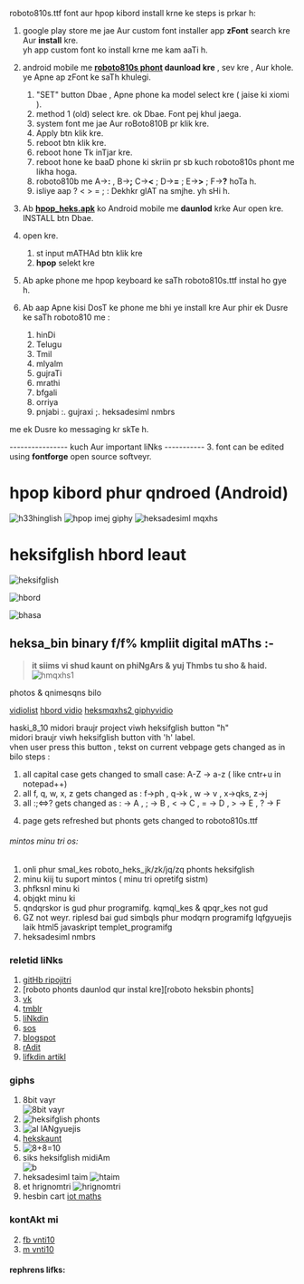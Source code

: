 roboto810s.ttf font aur hpop kibord install krne ke steps is prkar h:

1. google play store me jae Aur custom font installer app **zFont** search kre Aur **install** kre.<br>
yh app custom font ko install krne me kam aaTi h.<br>

2. android mobile me **[roboto810s phont] daunload kre** , sev kre , Aur khole. ye Apne ap zFont ke saTh khulegi.
    1. "SET" button Dbae , Apne phone ka model select kre ( jaise ki xiomi ).
    2. method 1 (old) select kre. ok Dbae. Font pej khul jaega.
    3. system font me jae Aur roBoto810B pr klik kre.
    4. Apply btn klik kre.
    5. reboot btn klik kre.
    6. reboot hone Tk inTjar kre.
    7. reboot hone ke baaD phone ki skriin pr sb kuch roboto810s phont me likha hoga.
    8. roboto810b me A->**:** , B->**;** C->**<** ; D->**=** ; E->**>** ; F->**?** hoTa h.
    9. isliye aap ? < > = ; : Dekhkr glAT na smjhe. yh sHi h.

3. Ab **[hpop_heks.apk]** ko Android mobile me **daunlod** krke Aur open kre. INSTALL btn Dbae.

4. open kre.
    1. st input mATHAd btn klik kre
    2. **hpop** selekt kre
    
5. Ab apke phone me hpop keyboard ke saTh roboto810s.ttf instal ho gye h.

6. Ab aap Apne kisi DosT ke phone me bhi ye install kre Aur phir ek Dusre ke saTh roboto810 me :
    1. hinDi
    2. Telugu
    3. Tmil
    4. mlyalm
    5. gujraTi
    6. mrathi
    7. bfgali
    8. orriya
    9. pnjabi
    :. gujraxi
    ;. heksadesiml nmbrs
    
me ek Dusre ko messaging kr skTe h.

---------------- kuch Aur important liNks -----------
3. font can be edited using **fontforge** open source softveyr.
 
# hpop kibord phur qndroed (Android)
![h33hinglish](https://media.giphy.com/media/D4Ky2d7aRz64WvQ2uU/giphy.gif)
![hpop imej giphy](https://media.giphy.com/media/BZ78kudbc1xy5C1Wp2/giphy.gif)
![heksadesiml mqxhs](https://media.giphy.com/media/H69JHPOAQLNfT0OgPv/giphy.gif) 

# heksifglish hbord leaut
![heksifglish](https://i.imgur.com/UzOrDiU.gif)  

![hbord](https://i.imgur.com/UeQGSyb.jpg)

![bhasa](https://media.giphy.com/media/h1nksDAIfSGcAyqT0L/giphy.gif)

## heksa_bin binary f/f% kmpliit digital mAThs :- 
> **it siims vi shud kaunt on phiNgArs & yuj Thmbs tu sho & haid.**
![hmqxhs1](https://media.giphy.com/media/iFyfkrakAT9L6qs0RM/giphy.gif)

photos & qnimesqns bilo

[vidiolist](https://www.youtube.com/playlist?list=PLlYCdgTLt8n9FbT69DieXkc00VdW3wa1W)
[hbord vidio](https://youtu.be/VogKRvYheDM)
[heksmqxhs2 giphyvidio](https://giphy.com/gifs/SuBYdWOLQraLIEALbp/html5)

haski_8_10 midori braujr project viwh heksifglish button "h"  
midori braujr viwh heksifglish button vith 'h' label.  
vhen user press this button , tekst on current vebpage gets changed as in bilo steps :
1. all capital case gets changed to small case:  A-Z -> a-z   ( like cntr+u in notepad++) 
2. all f, q, w, x, z gets changed as :     f->ph , q->k , w -> v , x->qks, z->j
3. all :;&lt;=&gt;? gets changed as  : -&gt; A , ; -&gt; B , &lt; -&gt; C , = -&gt; D , &gt; -&gt; E , ? -&gt; F
4) page gets refreshed but phonts gets changed to roboto810s.ttf

###### mintos minu tri os:  
1. onli phur smal_kes roboto_heks_jk/zk/jq/zq phonts heksifglish
2. minu kiij tu suport mintos ( minu tri opretifg sistm)
 1. phfksnl minu ki
 2. objqkt minu ki
3. qndqrskor is gud phur programifg. kqmql_kes & qpqr_kes not gud
4. GZ not weyr. riplesd bai gud simbqls phur modqrn programifg lqfgyuejis laik html5 javaskript templet_programifg
5. heksadesiml nmbrs

### reletid liNks
1. [gitHb ripojitri](http://github.com/Font77/hpop)
2. [roboto phonts daunlod qur instal kre][roboto heksbin phonts]
3. [vk](http://vk.com/etphor)
4. [tmblr](http://heksinglish.tumblr.com)
5. [liNkdin](http://linkedin.com/in/vnti10vnso100)
6. [sos](http://en.wikipedia.org/wiki/Subject%E2%80%93object%E2%80%93verb)
7. [blogspot](http://heksadesiml.blogspot.com)
8. [rAdit](http://reddit.com/user/heksadesiml)
9. [lifkdin artikl](https://www.linkedin.com/pulse/kibord-leaut-phur-heksaikod-vnti-heksinglish)

### giphs
1. 8bit vayr  
![8bit vayr](https://media.giphy.com/media/fZ8Avc2KMqQjH9xAwk/giphy.gif)
2. ![heksifglish phonts](https://i.pinimg.com/originals/a6/c0/94/a6c094248a071ea0e99197429f6cfc03.gif)
3. ![al lANgyuejis](https://media.giphy.com/media/eNY2sAKEmP5IyYwXB6/giphy.gif)
4. [hekskaunt](https://photos.app.goo.gl/wGSzsBxjmJjFAbAm9)  
5. ![8+8=10](https://media.giphy.com/media/jRAoDORsyXmAzgt6uM/giphy.gif)
6. siks heksifglish midiAm  
![b](https://media.giphy.com/media/h6s5EFwoeAM3s6noRX/giphy.gif)
7. heksadesiml taim
![htaim](https://media.giphy.com/media/eflaGl8GtsItg7Hj72/giphy.gif)
8. et hrignomtri
![hrignomtri](https://media.giphy.com/media/LNkRqaHsd7vgu0vz4o/giphy.gif)
9. hesbin cart
[iot maths](https://heksinglish.tumblr.com/post/629519441992007680/iot-maths-mathematics-future-technology)

### kontAkt mi
2. [fb vnti10](fb.me/vnti10)
3. [m vnti10](m.me/vnti10)

#### rephrens lifks:  
[roboto810s phont]: https://github.com/Font77/heks810/blob/master/roboto810s.ttf
[hpop_heks.apk]: https://github.com/Font77/heks810/blob/master/hpop_heks.apk

